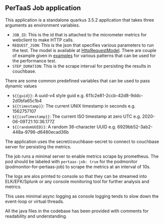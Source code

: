 ## PerTaaS Job application
This application is a standalone quarkus 3.5.2 application that takes three arguments as environment variables.
- `JOB_ID`: This is the id that is attached to the micrometer metrics for webclient to make HTTP calls.
- `REQUEST_JSON`: This is the json that specifies various parameters to run the test. The model is available at [HttpRequestModel](src/main/java/com/redhat/hackathon/model/HttpRequestModel.java). There are couple of example given in [examples](src/test/java/com/redhat/hackathon/Examples.java) for various patterns that can be used for the performance test.
- `STEP_DURATION`: This is the scrape interval for persisting the results in couchbase.

There are some common predefined variables that can be used to pass dynamic values

- `${{guid}}`: A uuid-v4 style guid e.g. 611c2e81-2ccb-42d8-9ddc-2d0bfa65c1b4
- `${{timestamp}}`: The current UNIX timestamp in seconds e.g. 1562757107
- `${{isoTimestamp}}`: The current ISO timestamp at zero UTC e.g. 2020-06-09T21:10:36.177Z
- `${{randomUUID}}`: A random 36-character UUID e.g. 6929bb52-3ab2-448a-9796-d6480ecad36b

The application uses the secret/couchbase-secret to connect to couchbase server for persisting the metrics.

The job runs a minimal server to enable metrics scrape by prometheus. The pod should be labeled with `pertaas-job: true` for the podmonitor (podmonitor-for-pertaas-job) to scrape the metrics at an interval of 10s.

The logs are alos printed to console so that they can be streamed into ELK/EFK/Splunk or any console monitoring tool for further analysis and metrics.

This uses minimal async logging as console logging tends to slow down the event-loop or virtual threads.

All the java files in the codebase has been provided with comments for readability and understanding.
